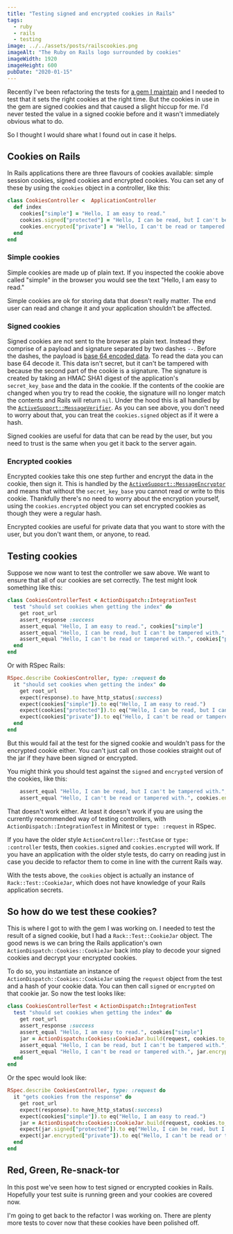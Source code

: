 ```yaml
---
title: "Testing signed and encrypted cookies in Rails"
tags:
  - ruby
  - rails
  - testing
image: ../../assets/posts/railscookies.png
imageAlt: "The Ruby on Rails logo surrounded by cookies"
imageWidth: 1920
imageHeight: 600
pubDate: "2020-01-15"
---
```


Recently I've been refactoring the tests for [a gem I maintain](https://github.com/twilio/authy-devise) and I needed to test that it sets the right cookies at the right time. But the cookies in use in the gem are signed cookies and that caused a slight hiccup for me. I'd never tested the value in a signed cookie before and it wasn't immediately obvious what to do.

So I thought I would share what I found out in case it helps.

## Cookies on Rails

In Rails applications there are three flavours of cookies available: simple session cookies, signed cookies and encrypted cookies. You can set any of these by using the `cookies` object in a controller, like this:

```ruby
class CookiesController <  ApplicationController
  def index
    cookies["simple"] = "Hello, I am easy to read."
    cookies.signed["protected"] = "Hello, I can be read, but I can't be tampered with."
    cookies.encrypted["private"] = "Hello, I can't be read or tampered with."
  end
end
```

### Simple cookies

Simple cookies are made up of plain text. If you inspected the cookie above called "simple" in the browser you would see the text "Hello, I am easy to read."

Simple cookies are ok for storing data that doesn't really matter. The end user can read and change it and your application shouldn't be affected.

### Signed cookies

Signed cookies are not sent to the browser as plain text. Instead they comprise of a payload and signature separated by two dashes `--`. Before the dashes, the payload is [base 64 encoded data](https://en.wikipedia.org/wiki/Base64). To read the data you can base 64 decode it. This data isn't secret, but it can't be tampered with because the second part of the cookie is a signature. The signature is created by taking an HMAC SHA1 digest of the application's `secret_key_base` and the data in the cookie. If the contents of the cookie are changed when you try to read the cookie, the signature will no longer match the contents and Rails will return `nil`. Under the hood this is all handled by the [`ActiveSupport::MessageVerifier`](https://api.rubyonrails.org/v6.0.2.1/classes/ActiveSupport/MessageVerifier.html). As you can see above, you don't need to worry about that, you can treat the `cookies.signed` object as if it were a hash.

Signed cookies are useful for data that can be read by the user, but you need to trust is the same when you get it back to the server again.

### Encrypted cookies

Encrypted cookies take this one step further and encrypt the data in the cookie, then sign it. This is handled by the [`ActiveSupport::MessageEncryptor`](https://api.rubyonrails.org/v6.0.2.1/classes/ActiveSupport/MessageEncryptor.html) and means that without the `secret_key_base` you cannot read or write to this cookie. Thankfully there's no need to worry about the encryption yourself, using the `cookies.encrypted` object you can set encrypted cookies as though they were a regular hash.

Encrypted cookies are useful for private data that you want to store with the user, but you don't want them, or anyone, to read.

## Testing cookies

Suppose we now want to test the controller we saw above. We want to ensure that all of our cookies are set correctly. The test might look something like this:

```ruby
class CookiesControllerTest < ActionDispatch::IntegrationTest
  test "should set cookies when getting the index" do
    get root_url
    assert_response :success
    assert_equal "Hello, I am easy to read.", cookies["simple"]
    assert_equal "Hello, I can be read, but I can't be tampered with.", cookies["protected"]
    assert_equal "Hello, I can't be read or tampered with.", cookies["private"]
  end
end
```

Or with RSpec Rails:

```ruby
RSpec.describe CookiesController, type: :request do
  it "should set cookies when getting the index" do
    get root_url
    expect(response).to have_http_status(:success)
    expect(cookies["simple"]).to eq("Hello, I am easy to read.")
    expect(cookies["protected"]).to eq("Hello, I can be read, but I can't be tampered with.")
    expect(cookies["private"]).to eq("Hello, I can't be read or tampered with.")
  end
end
```

But this would fail at the test for the signed cookie and wouldn't pass for the encrypted cookie either. You can't just call on those cookies straight out of the jar if they have been signed or encrypted.

You might think you should test against the `signed` and `encrypted` version of the cookies, like this:

```ruby
    assert_equal "Hello, I can be read, but I can't be tampered with.", cookies.signed["protected"]
    assert_equal "Hello, I can't be read or tampered with.", cookies.encrypted["private"]
```

That doesn't work either. At least it doesn't work if you are using the currently recommended way of testing controllers, with `ActionDispatch::IntegrationTest` in Minitest or `type: :request` in RSpec.

If you have the older style `ActionController::TestCase` or `type: :controller` tests, then `cookies.signed` and `cookies.encrypted` will work. If you have an application with the older style tests, do carry on reading just in case you decide to refactor them to come in line with the current Rails way.

With the tests above, the `cookies` object is actually an instance of `Rack::Test::CookieJar`, which does not have knowledge of your Rails application secrets.

## So how do we test these cookies?

This is where I got to with the gem I was working on. I needed to test the result of a signed cookie, but I had a `Rack::Test::CookieJar` object. The good news is we can bring the Rails application's own `ActionDispatch::Cookies::CookieJar` back into play to decode your signed cookies and decrypt your encrypted cookies.

To do so, you instantiate an instance of `ActionDispatch::Cookies::CookieJar` using the `request` object from the test and a hash of your cookie data. You can then call `signed` or `encrypted` on that cookie jar. So now the test looks like:

```ruby
class CookiesControllerTest < ActionDispatch::IntegrationTest
  test "should set cookies when getting the index" do
    get root_url
    assert_response :success
    assert_equal "Hello, I am easy to read.", cookies["simple"]
    jar = ActionDispatch::Cookies::CookieJar.build(request, cookies.to_hash)
    assert_equal "Hello, I can be read, but I can't be tampered with.", jar.signed["protected"]
    assert_equal "Hello, I can't be read or tampered with.", jar.encrypted["private"]
  end
end
```

Or the spec would look like:

```ruby
RSpec.describe CookiesController, type: :request do
  it "gets cookies from the response" do
    get root_url
    expect(response).to have_http_status(:success)
    expect(cookies["simple"]).to eq("Hello, I am easy to read.")
    jar = ActionDispatch::Cookies::CookieJar.build(request, cookies.to_hash)
    expect(jar.signed["protected"]).to eq("Hello, I can be read, but I can't be tampered with.")
    expect(jar.encrypted["private"]).to eq("Hello, I can't be read or tampered with.")
  end
end
```

## Red, Green, Re-snack-tor

In this post we've seen how to test signed or encrypted cookies in Rails. Hopefully your test suite is running green and your cookies are covered now.

I'm going to get back to the refactor I was working on. There are plenty more tests to cover now that these cookies have been polished off.